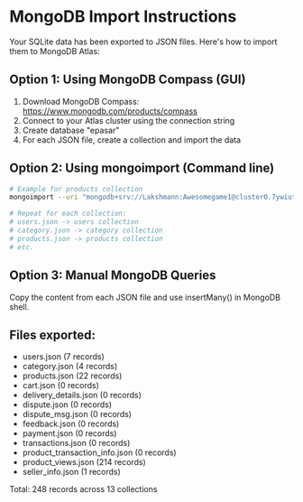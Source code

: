 
# MongoDB Import Instructions

Your SQLite data has been exported to JSON files. Here's how to import them to MongoDB Atlas:

## Option 1: Using MongoDB Compass (GUI)
1. Download MongoDB Compass: https://www.mongodb.com/products/compass
2. Connect to your Atlas cluster using the connection string
3. Create database "epasar"
4. For each JSON file, create a collection and import the data

## Option 2: Using mongoimport (Command line)
```bash
# Example for products collection
mongoimport --uri "mongodb+srv://Lakshmann:Awesomegame1@cluster0.7ywiutl.mongodb.net/epasar" --collection products --file products.json --jsonArray

# Repeat for each collection:
# users.json -> users collection
# category.json -> category collection  
# products.json -> products collection
# etc.
```

## Option 3: Manual MongoDB Queries
Copy the content from each JSON file and use insertMany() in MongoDB shell.

## Files exported:
- users.json (7 records)
- category.json (4 records)
- products.json (22 records)
- cart.json (0 records)
- delivery_details.json (0 records)
- dispute.json (0 records)
- dispute_msg.json (0 records)
- feedback.json (0 records)
- payment.json (0 records)
- transactions.json (0 records)
- product_transaction_info.json (0 records)
- product_views.json (214 records)
- seller_info.json (1 records)

Total: 248 records across 13 collections
